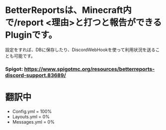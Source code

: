 # BetterReportsは、Minecraft内で/report <player> <理由>と打つと報告ができるPluginです。

設定をすれば、DBに保存したり、DiscordWebHookを使って利用状況を送ることも可能です。

### Spigot: https://www.spigotmc.org/resources/betterreports-discord-support.83689/

# 翻訳中
* Config.yml = 100%
* Layouts.yml = 0%
* Messages.yml = 0%